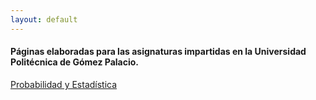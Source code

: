 ```yaml
---
layout: default
---
```


#### Páginas elaboradas para las asignaturas impartidas en la Universidad Politécnica de Gómez Palacio.
[Probabilidad y Estadística](https://luisemendoza.github.io/PyE-UPGoP/U1.html)
